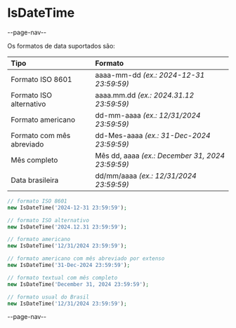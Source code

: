 # IsDateTime

--page-nav--

Os formatos de data suportados são:

| Tipo                       | Formato                                          |
|:--                         |:--                                               |
| Formato ISO 8601           | aaaa-mm-dd *(ex.: 2024-12-31 23:59:59)*          |
| Formato ISO alternativo    | aaaa.mm.dd *(ex.: 2024.31.12 23:59:59)*          |
| Formato americano          | dd-mm-aaaa *(ex.: 12/31/2024 23:59:59)*          |
| Formato  com mês abreviado | dd-Mes-aaaa *(ex.: 31-Dec-2024 23:59:59)*        |
| Mês completo               | Mês dd, aaaa *(ex.: December 31, 2024 23:59:59)* |
| Data brasileira            | dd/mm/aaaa *(ex.: 12/31/2024 23:59:59)*          |

```php
// formato ISO 8601
new IsDateTime('2024-12-31 23:59:59');

// formato ISO alternativo
new IsDateTime('2024.12.31 23:59:59');

// formato americano
new IsDateTime('12/31/2024 23:59:59');

// formato americano com mês abreviado por extenso
new IsDateTime('31-Dec-2024 23:59:59');

// formato textual com mês completo
new IsDateTime('December 31, 2024 23:59:59');

// formato usual do Brasil
new IsDateTime('12/31/2024 23:59:59');
```

--page-nav--
